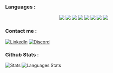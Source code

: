 <!--
**Clarisse78/Clarisse78** is a ✨ _special_ ✨ repository because its `README.md` (this file) appears on your GitHub profile.

Here are some ideas to get you started:

- 🔭 I’m currently working on ...
- 🌱 I’m currently learning ...
- 👯 I’m looking to collaborate on ...
- 🤔 I’m looking for help with ...
- 💬 Ask me about ...
- 📫 How to reach me: ...
- 😄 Pronouns: ...
- ⚡ Fun fact: ...
-->

<!--START_SECTION:waka-->
<!--END_SECTION:waka-->



### Languages :
<div align="center">
  <img src="https://img.shields.io/badge/C-00599C?style=for-the-badge&logo=c&logoColor=white"/>
  <img src="https://img.shields.io/badge/Rust-000?logo=rust&logoColor=fff&style=for-the-badge"/>
  <img src="https://img.shields.io/badge/C%23-239120?style=for-the-badge&logo=c-sharp&logoColor=white"/>
  <img src="https://img.shields.io/badge/-JAVA-red?color=aa0000&style=for-the-badge&logo=java&logoColor=white"/>
<img src="https://img.shields.io/badge/Python-3776AB?style=for-the-badge&logo=python&logoColor=white"/>
  <img src="https://img.shields.io/badge/OCaml-EC6813?logo=ocaml&logoColor=fff&style=for-the-badge"/>
<img src="https://img.shields.io/badge/HTML5-E34F26?style=for-the-badge&logo=html5&logoColor=white"/>
<img src="https://img.shields.io/badge/CSS3-1572B6?style=for-the-badge&logo=css3&logoColor=white"/>
</div>

### Contact me :
[![LinkedIn](https://img.shields.io/badge/renaud.dov.devers-%230077B5.svg?style=for-the-badge&logo=linkedin&logoColor=white)](https://www.linkedin.com/in/lucile-pelou-930aa4252/)
[![Discord](https://img.shields.io/badge/bugbear-%237289DA.svg?style=for-the-badge&logo=discord&logoColor=white)](https://discord.com/users/377784448243990538)

### Github Stats :
![Stats](https://github-readme-stats.vercel.app/api?username=Clarisse78&show_icons=true&bg_color=511E78,8B2F97,CF56A1&title_color=fff&text_color=fff&icon_color=fff)
![Languages Stats](https://github-readme-stats.vercel.app/api/top-langs/?username=Clarisse78&show_icons=true&bg_color=511E78,8B2F97,CF56A1&title_color=fff&text_color=fff&icon_color=fff&layout=compact)
